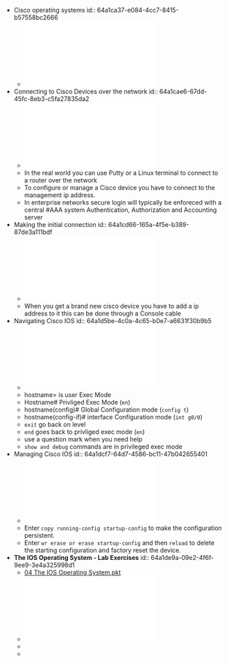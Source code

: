 - Cisco operating systems
  id:: 64a1ca37-e084-4cc7-8415-b57558bc2666
	- ![04-02+Cisco+Operating+Systems.pdf](../assets/04-02+Cisco+Operating+Systems_1688324837319_0.pdf)
- Connecting to Cisco Devices over the network
  id:: 64a1cae6-67dd-45fc-8eb3-c5fa27835da2
	- ![04-03a+Connecting+to+a+Cisco+Device+over+the+Network.pdf](../assets/04-03a+Connecting+to+a+Cisco+Device+over+the+Network_1688324910777_0.pdf)
	- In the real world you can use Putty or a Linux terminal to connect to a router over the network
	- To configure or manage a Cisco device you have to connect to the management ip address.
	- In enterprise networks secure login will typically be enforeced with a central #AAA system Authentication, Authorization and Accounting server
- Making the initial connection
  id:: 64a1cd66-165a-4f5e-b389-87de3a111bdf
	- ![04-03b+Initial+Connection+to+a+Cisco+Device.pdf](../assets/04-03b+Initial+Connection+to+a+Cisco+Device_1688326191247_0.pdf)
	- When you get a brand new cisco device you have to add a ip address to it this can be done through a Console cable
- Navigating Cisco IOS
  id:: 64a1d5be-4c0a-4c65-b0e7-a6631f30b9b5
	- ![04-04+Navigating+the+Cisco+IOS+Operating+System.pdf](../assets/04-04+Navigating+the+Cisco+IOS+Operating+System_1688327633122_0.pdf)
	- hostname> is user Exec Mode
	- Hostname# Privliged Exec Mode (`en`)
	- hostname(config)# Global Configuration mode (`config t`)
	- hostname(config-if)# interface Configuration mode (`int g0/0`)
	- `exit` go back on level
	- `end` goes back to privliged exec mode (`en`)
	- use a question mark when you need help
	- `show and debug` commands are in privileged exec mode
- Managing Cisco IOS
  id:: 64a1dcf7-64d7-4586-bc11-47b042655401
	- ![04-05+IOS+Configuration+Management.pdf](../assets/04-05+IOS+Configuration+Management_1688329479373_0.pdf)
	- Enter `copy running-config startup-config` to make the configuration
	  persistent.
	- Enter `wr erase or erase startup-config` and then ``reload`` to delete
	  the starting configuration and factory reset the device.
- **The IOS Operating System - Lab Exercises**
  id:: 64a1de9a-09e2-4f6f-9ee9-3e4a325998d1
	- [04 The IOS Operating System.pkt](../assets/04_The_IOS_Operating_System_1688330141639_0.pkt)
	- ![04 The IOS Operating System - Lab Exercises.pdf](../assets/04_The_IOS_Operating_System_-_Lab_Exercises_1688330151099_0.pdf)
	-
	-